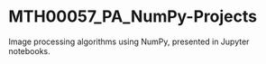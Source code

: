 # MTH00057_PA_NumPy-Projects
Image processing algorithms using NumPy, presented in Jupyter notebooks.
